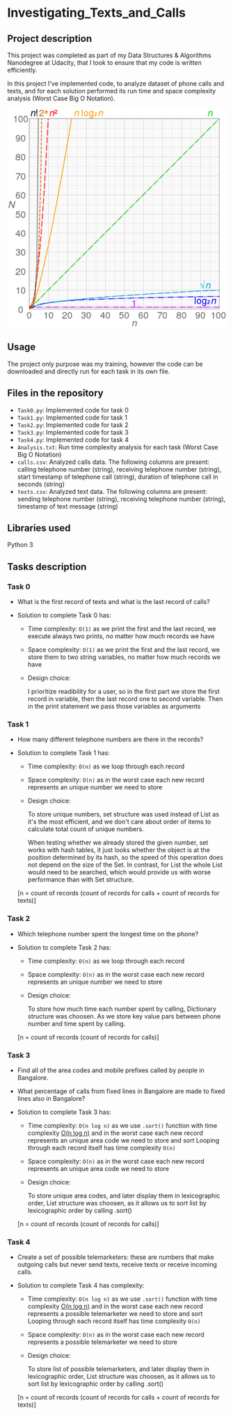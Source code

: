 # Investigating_Texts_and_Calls

## Project description
This project was completed as part of my Data Structures & Algorithms Nanodegree at Udacity,
that I took to ensure that my code is written efficiently.

In this project I've implemented code,
to analyze dataset of phone calls and texts,
and for each solution performed its run time and space complexity analysis (Worst Case Big O Notation).

![comparison of computational complexity](comparison_computational_complexity.png)

## Usage
The project only purpose was my training,
however the code can be downloaded and directly run for each task in its own file.

## Files in the repository
- `Task0.py`: Implemented code for task 0
- `Task1.py`: Implemented code for task 1
- `Task2.py`: Implemented code for task 2
- `Task3.py`: Implemented code for task 3
- `Task4.py`: Implemented code for task 4
- `Analysis.txt`: Run time complexity analysis for each task (Worst Case Big O Notation)
- `calls.csv`: Analyzed calls data. The following columns are present: calling telephone number (string), receiving telephone number (string), start timestamp of telephone call (string), duration of telephone call in seconds (string)
- `texts.csv`: Analyzed text data. The following columns are present: sending telephone number (string), receiving telephone number (string), timestamp of text message (string)

## Libraries used
Python 3

## Tasks description
### Task 0
* What is the first record of texts and what is the last record of calls?

* Solution to complete Task 0 has:
    * Time complexity: `O(1)` as we print the first and the last record, we execute always two prints, no matter how much records we have
    * Space complexity: `O(1)` as we print the first and the last record, we store them to two string variables, no matter how much records we have
    * Design choice:
    
        I prioritize readibility for a user, 
        so in the first part we store the first record in variable, then the last record one to second variable.
        Then in the print statement we pass those variables as arguments

### Task 1
* How many different telephone numbers are there in the records?

* Solution to complete Task 1 has:
    * Time complexity: `O(n)` as we loop through each record
    * Space complexity: `O(n)` as in the worst case each new record represents an unique number we need to store
    * Design choice: 
    
        To store unique numbers, set structure was used instead of List as it's the most efficient, 
        and we don't care about order of items to calculate total count of unique numbers.
           
        When testing whether we already stored the given number, set works with hash tables,
        it just looks whether the object is at the position determined by its hash,
        so the speed of this operation does not depend on the size of the Set.
        In contrast, for List the whole List would need to be searched,
        which would provide us with worse performance than with Set structure.


    [n = count of records (count of records for calls + count of records for texts)]

### Task 2
* Which telephone number spent the longest time on the phone?
* Solution to complete Task 2 has:
    * Time complexity: `O(n)` as we loop through each record  
    * Space complexity: `O(n)` as in the worst case each new record represents an unique number we need to store
    * Design choice:
    
        To store how much time each number spent by calling,
        Dictionary structure was choosen.  As we store key value pars between phone number and time spent by calling.    
     
    [n = count of records (count of records for calls)]

### Task 3
* Find all of the area codes and mobile prefixes called by people in Bangalore. 
* What percentage of calls from fixed lines in Bangalore are made to fixed lines also in Bangalore?
* Solution to complete Task 3 has:
    * Time complexity: `O(n log n)` as  we use `.sort()` function with time complexity [O(n log n)](https://wiki.python.org/moin/TimeComplexity)
            and in the worst case each new record represents an unique area code we need to store and sort
            Looping through each record itself has time complexity `O(n)` 
                
    * Space complexity: `O(n)` as in the worst case each new record represents an unique area code we need to store
    * Design choice: 
    
        To store unique area codes,  and later display them in lexicographic order,
        List structure was choosen, as it allows us to sort list by lexicographic order by calling .sort()
    
    [n = count of records (count of records for calls)]

### Task 4
* Create a set of possible telemarketers: these are numbers that make outgoing calls but never send texts, receive texts or receive incoming calls.
* Solution to complete Task 4 has complexity:
    * Time complexity: `O(n log n)` as  we use `.sort()` function with time complexity [O(n log n)](https://wiki.python.org/moin/TimeComplexity)
            and in the worst case each new record represents a possible telemarketer we need to store  and sort
            Looping through each record itself has time complexity `O(n)` 
    * Space complexity: `O(n)` as in the worst case each new record represents a possible telemarketer we need to store 
      
    * Design choice:
    
        To store list of possible telemarketers,  and later display them in lexicographic order,
        List structure was choosen, as it allows us to sort list by lexicographic order by calling .sort()  
    
    [n = count of records (count of records for calls + count of records for texts)]